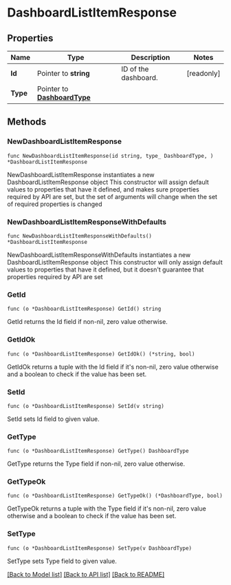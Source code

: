 # DashboardListItemResponse

## Properties

Name | Type | Description | Notes
------------ | ------------- | ------------- | -------------
**Id** | Pointer to **string** | ID of the dashboard. | [readonly] 
**Type** | Pointer to [**DashboardType**](DashboardType.md) |  | 

## Methods

### NewDashboardListItemResponse

`func NewDashboardListItemResponse(id string, type_ DashboardType, ) *DashboardListItemResponse`

NewDashboardListItemResponse instantiates a new DashboardListItemResponse object
This constructor will assign default values to properties that have it defined,
and makes sure properties required by API are set, but the set of arguments
will change when the set of required properties is changed

### NewDashboardListItemResponseWithDefaults

`func NewDashboardListItemResponseWithDefaults() *DashboardListItemResponse`

NewDashboardListItemResponseWithDefaults instantiates a new DashboardListItemResponse object
This constructor will only assign default values to properties that have it defined,
but it doesn't guarantee that properties required by API are set

### GetId

`func (o *DashboardListItemResponse) GetId() string`

GetId returns the Id field if non-nil, zero value otherwise.

### GetIdOk

`func (o *DashboardListItemResponse) GetIdOk() (*string, bool)`

GetIdOk returns a tuple with the Id field if it's non-nil, zero value otherwise
and a boolean to check if the value has been set.

### SetId

`func (o *DashboardListItemResponse) SetId(v string)`

SetId sets Id field to given value.


### GetType

`func (o *DashboardListItemResponse) GetType() DashboardType`

GetType returns the Type field if non-nil, zero value otherwise.

### GetTypeOk

`func (o *DashboardListItemResponse) GetTypeOk() (*DashboardType, bool)`

GetTypeOk returns a tuple with the Type field if it's non-nil, zero value otherwise
and a boolean to check if the value has been set.

### SetType

`func (o *DashboardListItemResponse) SetType(v DashboardType)`

SetType sets Type field to given value.



[[Back to Model list]](../README.md#documentation-for-models) [[Back to API list]](../README.md#documentation-for-api-endpoints) [[Back to README]](../README.md)


